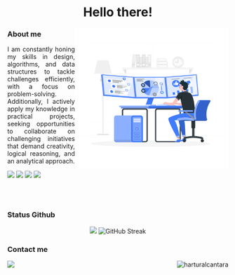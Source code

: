 <h1 align="center"> Hello there! </h1>

<img src="./images/developer.svg" align="right" width="350" height="320" />

### About me 

<p align="justify">
I am constantly honing my skills in design, algorithms, and data structures to tackle challenges efficiently, with a focus on problem-solving. Additionally, I actively apply my knowledge in practical projects, seeking opportunities to collaborate on challenging initiatives that demand creativity, logical reasoning, and an analytical approach.
  <p align="left">
    <a href="https://www.youtube.com/channel/UCaQb0b1i1-s35Ro68c1v6IQ" target="_blank"><img src="https://img.shields.io/badge/YouTube-FF0000?style=for-the-badge&logo=youtube&logoColor=white" target="_blank"></a>
    <a href="https://www.instagram.com/harturalcantara/" alt="Instagram"> <img src="https://img.shields.io/badge/-Instagram-DF0174?style=for-the-badge&logo=instagram&logoColor=white&link=https://www.instagram.com/harturalcantara/"/></a>
    <a href="https://www.linkedin.com/in/harturalcantara" alt="Linkedin"> <img src="https://img.shields.io/badge/-Linkedin-0e76a8?style=for-the-badge&logo=Linkedin&logoColor=white&link=https://www.linkedin.com/in/harturalcantara" /></a>
    <a href="https://www.linkedin.com/in/harturalcantara" alt="Linkedin"> <img src="https://img.shields.io/badge/dev.to-0A0A0A?style=for-the-badge&logo=devdotto&logoColor=white&link=https://www.medium.com/in/harturalcantara" /></a>
  </p>
</p>

<br>
<br>

### Status Github
<div align="center">
  <img height="170em" src="https://github-readme-stats.vercel.app/api?username=harturalcantara&theme=algolia&show_icons=true" /> 
  <img height="170em" src="https://github-readme-streak-stats.herokuapp.com?user=harturalcantara&theme=algolia" alt="GitHub Streak" alt="stats" />
</div>

### Contact me

<div>
  <a href = "mailto:harturalcantara@gmail.com"> <img src="https://img.shields.io/badge/-Gmail-%23EA4335?style=for-the-badge&logo=gmail&logoColor=white" target="_blank"> </a>
  <img align="right" src="https://komarev.com/ghpvc/?username=harturalcantara&style=for-the-badge" alt="harturalcantara" />
</div>
